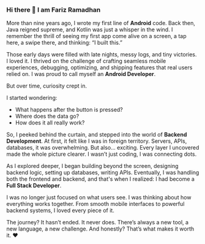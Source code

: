 ### Hi there 👋 I am Fariz Ramadhan

More than nine years ago, I wrote my first line of **Android** code. Back then, Java reigned supreme, and Kotlin was just a whisper in the wind. I remember the thrill of seeing my first app come alive on a screen, a tap here, a swipe there, and thinking: “I built this.”

Those early days were filled with late nights, messy logs, and tiny victories. I loved it. I thrived on the challenge of crafting seamless mobile experiences, debugging, optimizing, and shipping features that real users relied on. I was proud to call myself an **Android Developer**.

But over time, curiosity crept in.

I started wondering:
- What happens after the button is pressed?
- Where does the data go?
- How does it all really work?

So, I peeked behind the curtain, and stepped into the world of **Backend Development**. At first, it felt like I was in foreign territory. Servers, APIs, databases, it was overwhelming. But also... exciting. Every layer I uncovered made the whole picture clearer. I wasn’t just coding, I was connecting dots.

As I explored deeper, I began building beyond the screen, designing backend logic, setting up databases, writing APIs. Eventually, I was handling both the frontend and backend, and that's when I realized: I had become a **Full Stack Developer**.

I was no longer just focused on what users see. I was thinking about how everything works together. From smooth mobile interfaces to powerful backend systems, I loved every piece of it.

The journey?
It hasn’t ended. It never does.
There’s always a new tool, a new language, a new challenge.
And honestly? That’s what makes it worth it. ❤️
